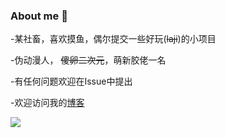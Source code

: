 ### About me 👋

-某社畜，喜欢摸鱼，偶尔提交一些好玩(~~laji~~)的小项目

-伪动漫人， ~~傻卵二次元~~，萌新胶佬一名

-有任何问题欢迎在Issue中提出


-欢迎访问我的[博客](https://umb.ink/)




<a href="#">
<img align="left" src="https://github-readme-stats.vercel.app/api?username=farewell12345&show_icons=true&hide_border=true&icon_color=434343&title_color=a4a4a4">
</a>




